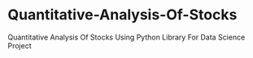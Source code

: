 # Quantitative-Analysis-Of-Stocks
Quantitative Analysis Of Stocks Using Python Library For Data Science Project

